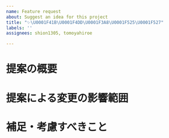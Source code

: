 ```yaml
---
name: Feature request
about: Suggest an idea for this project
title: "✨\U0001F41B\U0001F4DD\U0001F3A8\U0001F525\U0001F527"
labels: ''
assignees: shion1305, tomoyahiroe

---
```


# 提案の概要

# 提案による変更の影響範囲

# 補足・考慮すべきこと
